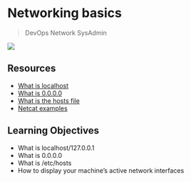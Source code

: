 # Networking basics
> DevOps Network SysAdmin

![](https://s3.amazonaws.com/intranet-projects-files/holbertonschool-sysadmin_devops/285/s7kpNYq.png)

## Resources
* [What is localhost](https://intranet.alxswe.com/rltoken/Odcc_tyAQlcANCCrtmxo6A)
* [What is 0.0.0.0](https://intranet.alxswe.com/rltoken/fUb9IpnxrNaddMljzwbhJQ)
* [What is the hosts file](https://intranet.alxswe.com/rltoken/4_MBpFTulKliFM69jCPzOQ)
* [Netcat examples](https://intranet.alxswe.com/rltoken/OR0lOEwAw9I1Rj4aGp1Ljg)

## Learning Objectives
- What is localhost/127.0.0.1
- What is 0.0.0.0
- What is /etc/hosts
- How to display your machine’s active network interfaces

